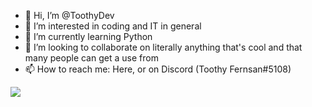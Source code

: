 - 👋 Hi, I’m @ToothyDev
- 👀 I’m interested in coding and IT in general
- 🌱 I’m currently learning Python
- 💞️ I’m looking to collaborate on literally anything that's cool and that many people can get a use from
- 📫 How to reach me: Here, or on Discord (Toothy Fernsan#5108)

![](https://github-readme-stats.vercel.app/api/wakatime?username=ToothyDev&theme=merko&hide_border=true&show_icons=True&layout=compact)
